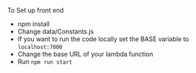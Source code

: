 To Set up front end

- npm install
- Change data/Constants.js
- If you want to run the code locally set the BASE variable to `localhost:7000`
- Change the base URL of your lambda function
- Run `npm run start`